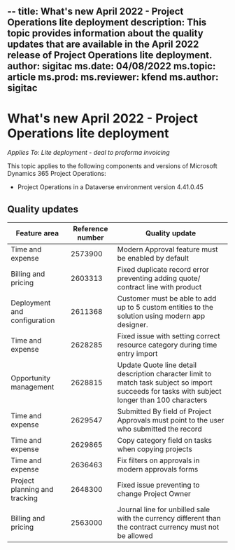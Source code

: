 --
title: What's new April 2022 - Project Operations lite deployment
description: This topic provides information about the quality updates that are available in the April 2022 release of Project Operations lite deployment.
author: sigitac
ms.date: 04/08/2022
ms.topic: article
ms.prod:
ms.reviewer: kfend 
ms.author: sigitac
---

# What's new April 2022 - Project Operations lite deployment

_Applies To: Lite deployment - deal to proforma invoicing_

This topic applies to the following components and versions of Microsoft Dynamics 365 Project Operations:

- Project Operations in a Dataverse environment version 4.41.0.45

## Quality updates

| Feature area | Reference number | Quality update |
| --- | --- | --- |
| Time and expense | 2573900 | Modern Approval feature must be enabled by default |
| Billing and pricing | 2603313 | Fixed duplicate record error preventing adding quote/ contract line with product |
| Deployment and configuration | 2611368 | Customer must be able to add up to 5 custom entities to the solution using modern app designer. |
| Time and expense | 2628285 | Fixed issue with setting correct resource category during time entry import |
| Opportunity management| 2628815 | Update Quote line detail description character limit to match task subject so import succeeds for tasks with subject longer than 100 characters |
| Time and expense| 2629547 | Submitted By field of Project Approvals must point to the user who submitted the record |
| Time and expense| 2629865 | Copy category field on tasks when copying projects |
| Time and expense| 2636463 | Fix filters on approvals in modern approvals forms|
| Project planning and tracking | 2648300 | Fixed issue preventing to change Project Owner|
| Billing and pricing | 2563000 | Journal line for unbilled sale with the currency different than the contract currency must not be allowed|

